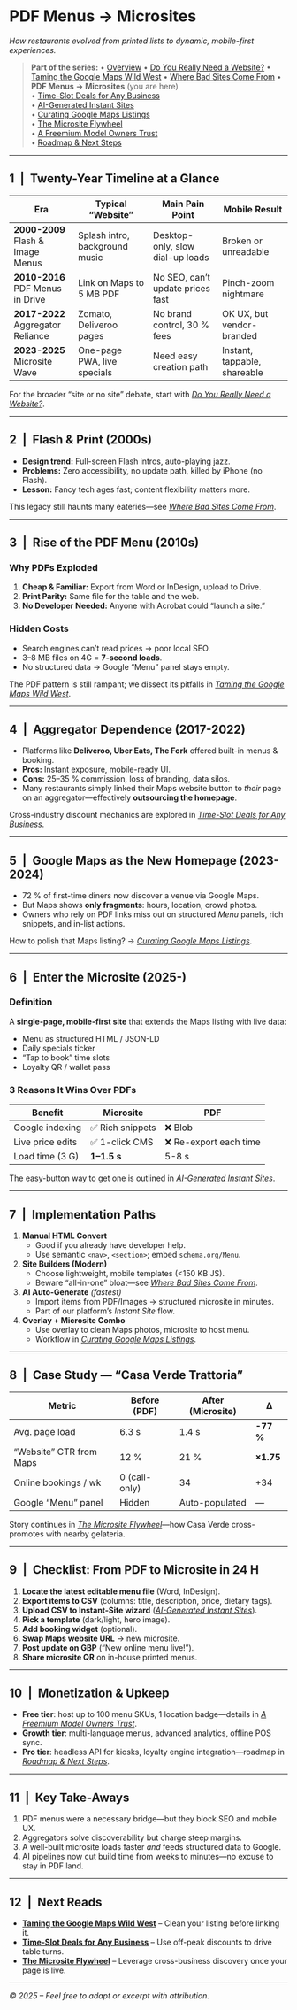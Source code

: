 # PDF Menus → Microsites  
*How restaurants evolved from printed lists to dynamic, mobile-first experiences.*

> **Part of the series:**
> • [Overview](../)
> • [Do You Really Need a Website?](../why/)
> • [Taming the Google Maps Wild West](../wild/)
> • [Where Bad Sites Come From](../when/)
> • **PDF Menus → Microsites** (you are here)  
> • [Time-Slot Deals for Any Business](../time/)  
> • [AI-Generated Instant Sites](../ai/)  
> • [Curating Google Maps Listings](../curate/)  
> • [The Microsite Flywheel](../fly/)  
> • [A Freemium Model Owners Trust](../price/)  
> • [Roadmap & Next Steps](../next/)

---

## 1 | Twenty-Year Timeline at a Glance
<table>
<thead>
<tr><th>Era</th><th>Typical “Website”</th><th>Main Pain Point</th><th>Mobile Result</th></tr>
</thead>
<tbody>
<tr><td><strong>2000-2009</strong><br/>Flash &amp; Image Menus</td><td>Splash intro, background music</td><td>Desktop-only, slow dial-up loads</td><td>Broken or unreadable</td></tr>
<tr><td><strong>2010-2016</strong><br/>PDF Menus in Drive</td><td>Link on Maps to 5 MB PDF</td><td>No SEO, can’t update prices fast</td><td>Pinch-zoom nightmare</td></tr>
<tr><td><strong>2017-2022</strong><br/>Aggregator Reliance</td><td>Zomato, Deliveroo pages</td><td>No brand control, 30 % fees</td><td>OK UX, but vendor-branded</td></tr>
<tr><td><strong>2023-2025</strong><br/>Microsite Wave</td><td>One-page PWA, live specials</td><td>Need easy creation path</td><td>Instant, tappable, shareable</td></tr>
</tbody>
</table>

For the broader “site or no site” debate, start with *[Do You Really Need a Website?](../why/)*.

---

## 2 | Flash & Print (2000s)
- **Design trend:** Full-screen Flash intros, auto-playing jazz.  
- **Problems:** Zero accessibility, no update path, killed by iPhone (no Flash).  
- **Lesson:** Fancy tech ages fast; content flexibility matters more.  

This legacy still haunts many eateries—see *[Where Bad Sites Come From](../when/)*.

---

## 3 | Rise of the PDF Menu (2010s)
### Why PDFs Exploded  
1. **Cheap & Familiar:** Export from Word or InDesign, upload to Drive.  
2. **Print Parity:** Same file for the table and the web.  
3. **No Developer Needed:** Anyone with Acrobat could “launch a site.”

### Hidden Costs  
- Search engines can’t read prices → poor local SEO.  
- 3–8 MB files on 4G = **7-second loads**.  
- No structured data → Google “Menu” panel stays empty.

The PDF pattern is still rampant; we dissect its pitfalls in *[Taming the Google Maps Wild West](../wild/)*.

---

## 4 | Aggregator Dependence (2017-2022)
- Platforms like **Deliveroo, Uber Eats, The Fork** offered built-in menus & booking.  
- **Pros:** Instant exposure, mobile-ready UI.  
- **Cons:** 25–35 % commission, loss of branding, data silos.  
- Many restaurants simply linked their Maps website button to *their* page on an aggregator—effectively **outsourcing the homepage**.

Cross-industry discount mechanics are explored in *[Time-Slot Deals for Any Business](../time/)*.

---

## 5 | Google Maps as the New Homepage (2023-2024)
- 72 % of first-time diners now discover a venue via Google Maps.  
- But Maps shows **only fragments**: hours, location, crowd photos.  
- Owners who rely on PDF links miss out on structured *Menu* panels, rich snippets, and in-list actions.

How to polish that Maps listing? → *[Curating Google Maps Listings](../curate/)*.

---

## 6 | Enter the Microsite (2025-)
### Definition  
A **single-page, mobile-first site** that extends the Maps listing with live data:  
- Menu as structured HTML / JSON-LD  
- Daily specials ticker  
- “Tap to book” time slots  
- Loyalty QR / wallet pass

### 3 Reasons It Wins Over PDFs
| Benefit | Microsite | PDF |
|---------|-----------|-----|
| Google indexing | ✅ Rich snippets | ❌ Blob |
| Live price edits | ✅ 1-click CMS | ❌ Re-export each time |
| Load time (3 G) | **1–1.5 s** | 5-8 s |

The easy-button way to get one is outlined in *[AI-Generated Instant Sites](../ai/)*.

---

## 7 | Implementation Paths

1. **Manual HTML Convert**  
   - Good if you already have developer help.  
   - Use semantic `<nav>`, `<section>`; embed `schema.org/Menu`.  
2. **Site Builders (Modern)**  
   - Choose lightweight, mobile templates (<150 KB JS).  
   - Beware “all-in-one” bloat—see *[Where Bad Sites Come From](../when/)*.  
3. **AI Auto-Generate** *(fastest)*  
   - Import items from PDF/Images → structured microsite in minutes.  
   - Part of our platform’s *Instant Site* flow.  
4. **Overlay + Microsite Combo**  
   - Use overlay to clean Maps photos, microsite to host menu.  
   - Workflow in *[Curating Google Maps Listings](../curate/)*.

---

## 8 | Case Study — “Casa Verde Trattoria”
| Metric | Before (PDF) | After (Microsite) | Δ |
|--------|--------------|-------------------|---|
| Avg. page load | 6.3 s | 1.4 s | **-77 %** |
| “Website” CTR from Maps | 12 % | 21 % | **×1.75** |
| Online bookings / wk | 0 (call-only) | 34 | +34 |
| Google “Menu” panel | Hidden | Auto-populated | — |

Story continues in *[The Microsite Flywheel](../fly/)*—how Casa Verde cross-promotes with nearby gelateria.

---

## 9 | Checklist: From PDF to Microsite in 24 H

1. **Locate the latest editable menu file** (Word, InDesign).  
2. **Export items to CSV** (columns: title, description, price, dietary tags).  
3. **Upload CSV to Instant-Site wizard** (*[AI-Generated Instant Sites](../ai/)*).  
4. **Pick a template** (dark/light, hero image).  
5. **Add booking widget** (optional).  
6. **Swap Maps website URL** → new microsite.  
7. **Post update on GBP** (“New online menu live!”).  
8. **Share microsite QR** on in-house printed menus.

---

## 10 | Monetization & Upkeep
- **Free tier**: host up to 100 menu SKUs, 1 location badge—details in *[A Freemium Model Owners Trust](../price/)*.  
- **Growth tier**: multi-language menus, advanced analytics, offline POS sync.  
- **Pro tier**: headless API for kiosks, loyalty engine integration—roadmap in *[Roadmap & Next Steps](../next/)*.

---

## 11 | Key Take-Aways
1. PDF menus were a necessary bridge—but they block SEO and mobile UX.  
2. Aggregators solve discoverability but charge steep margins.  
3. A well-built microsite loads faster *and* feeds structured data to Google.  
4. AI pipelines now cut build time from weeks to minutes—no excuse to stay in PDF land.

---

## 12 | Next Reads
- **[Taming the Google Maps Wild West](../wild/)** – Clean your listing before linking it.  
- **[Time-Slot Deals for Any Business](../time/)** – Use off-peak discounts to drive table turns.  
- **[The Microsite Flywheel](../fly/)** – Leverage cross-business discovery once your page is live.

---

*© 2025 – Feel free to adapt or excerpt with attribution.*